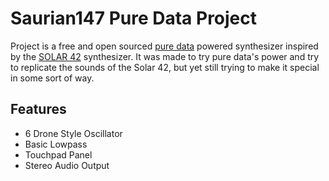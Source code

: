 
# Saurian147 Pure Data Project
Project is a free and open sourced [pure data]() powered synthesizer inspired by the [SOLAR 42](https://www.eltamusic.com/solar-42) synthesizer. It was made to try pure data's power and try to replicate the sounds of the Solar 42, but yet still trying to make it special in some sort of way.

## Features
- 6 Drone Style Oscillator 
- Basic Lowpass
- Touchpad Panel
- Stereo Audio Output


